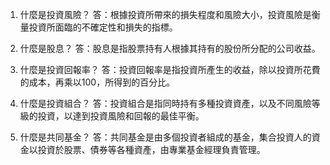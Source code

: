 

1. 什麼是投資風險？
答：根據投資所帶來的損失程度和風險大小，投資風險是衡量投資所面臨的不確定性和損失的指標。

2. 什麼是股息？
答：股息是指股票持有人根據其持有的股份所分配的公司收益。

3. 什麼是投資回報率？
答：投資回報率是指投資所產生的收益，除以投資所花費的成本，再乘以100，所得到的百分比。

4. 什麼是投資組合？
答：投資組合是指同時持有多種投資資產，以及不同風險等級的投資，以達到投資風險和回報的最佳平衡。

5. 什麼是共同基金？
答：共同基金是由多個投資者組成的基金，集合投資人的資金以投資於股票、債券等各種資產，由專業基金經理負責管理。
